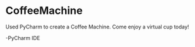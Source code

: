 # CoffeeMachine
Used PyCharm to create a Coffee Machine. Come enjoy a virtual cup today!

-PyCharm IDE


